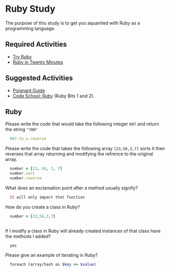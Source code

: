 # Ruby Study

The purpose of this study is to get you aquanited with Ruby as a programming
language.

## Required Activities

-   [Try Ruby](http://tryruby.org/)
-   [Ruby in Twenty Minutes](https://www.ruby-lang.org/en/documentation/quickstart/)

## Suggested Activities

-   [Poignant Guide](http://poignant.guide/)
-   [Code School: Ruby](https://www.codeschool.com/learn/ruby) (Ruby Bits 1 and 2).

## Ruby

Please write the code that would take the following integer `007` and return the
string `"700"`

```ruby
  007.to_a.reverse
```

Please write the code that takes the following array `[23,56,3,7]` sorts it
then reverses that array returning and modifying the refrence to the original
array.

```ruby
  number = [23, 56, 3, 7]
  number.sort
  number.reverse
```

What does an exclamation point after a method usually signify?

```ruby
  It will only impact that function
```

How do you create a class in Ruby?

```ruby
  number = [23,56,3,7]
  
```

If I modify a class in Ruby will already created instances of that class have
the methods I added?

```ruby
  yes
```

Please give an example of iterating in Ruby?

```ruby
  foreach (array/hash as $key => $value)
```
